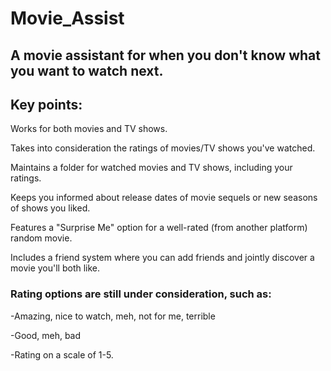 # Movie_Assist
  
## A movie assistant for when you don't know what you want to watch next.  
    
## Key points:        
  
Works for both movies and TV shows. 
     
Takes into consideration the ratings of movies/TV shows you've watched.  
  
Maintains a folder for watched movies and TV shows, including your ratings.

Keeps you informed about release dates of movie sequels or new seasons of shows you liked.

Features a "Surprise Me" option for a well-rated (from another platform) random movie. 

Includes a friend system where you can add friends and jointly discover a movie you'll both like. 

### Rating options are still under consideration, such as:

-Amazing, nice to watch, meh, not for me, terrible 

-Good, meh, bad

-Rating on a scale of 1-5.
